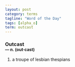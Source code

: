 ```yaml
---
layout: post
category: terms
tagline: "Word of the Day"
tags: [alpha_o]
term: outcast
---
```


<h3>Outcast<br/> <small>&mdash; n. (out<span>&middot;</span>cast)</small></h3>
<p><ol>
<li>a troupe of lesbian thespians</li>
</ol></p>
